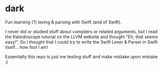 # dark
Fun learning (?) lexing & parsing with Swift (and of Swift).

I never did or studied stuff about compilers or related arguments, but I read the Kaleidoscope tutorial on the LLVM website and thought "Eh, that seems easy!".
So I thought that I could try to write the Swift Lexer & Parser in Swift itself... how fool I am!

Essentially this repo is just me testing stuff and make mistake upon mistake :)
